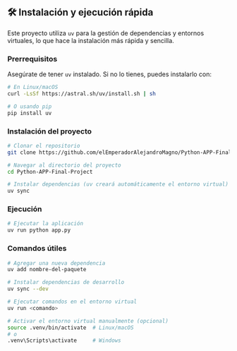 ## 🛠️ Instalación y ejecución rápida

Este proyecto utiliza `uv` para la gestión de dependencias y entornos virtuales, lo que hace la instalación más rápida y sencilla.

### Prerrequisitos

Asegúrate de tener `uv` instalado. Si no lo tienes, puedes instalarlo con:

```bash
# En Linux/macOS
curl -LsSf https://astral.sh/uv/install.sh | sh

# O usando pip
pip install uv
```

### Instalación del proyecto

```bash
# Clonar el repositorio
git clone https://github.com/elEmperadorAlejandroMagno/Python-APP-Final-Project.git
```

```bash
# Navegar al directorio del proyecto
cd Python-APP-Final-Project
```

```bash
# Instalar dependencias (uv creará automáticamente el entorno virtual)
uv sync
```

### Ejecución

```bash
# Ejecutar la aplicación
uv run python app.py
```

### Comandos útiles

```bash
# Agregar una nueva dependencia
uv add nombre-del-paquete

# Instalar dependencias de desarrollo
uv sync --dev

# Ejecutar comandos en el entorno virtual
uv run <comando>

# Activar el entorno virtual manualmente (opcional)
source .venv/bin/activate  # Linux/macOS
# o
.venv\Scripts\activate     # Windows
```
